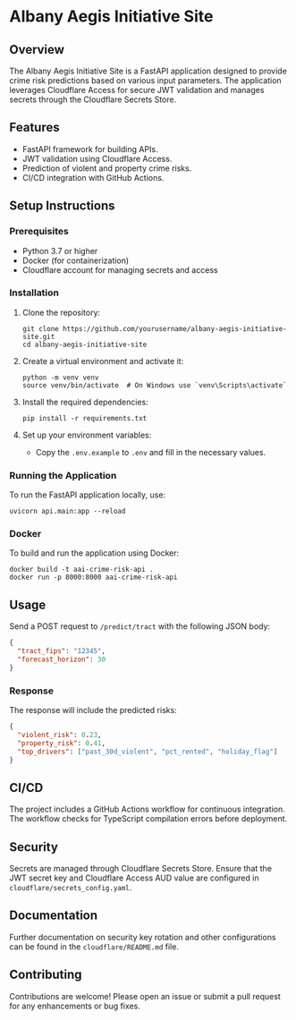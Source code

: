 # Albany Aegis Initiative Site

## Overview
The Albany Aegis Initiative Site is a FastAPI application designed to provide crime risk predictions based on various input parameters. The application leverages Cloudflare Access for secure JWT validation and manages secrets through the Cloudflare Secrets Store.

## Features
- FastAPI framework for building APIs.
- JWT validation using Cloudflare Access.
- Prediction of violent and property crime risks.
- CI/CD integration with GitHub Actions.

## Setup Instructions

### Prerequisites
- Python 3.7 or higher
- Docker (for containerization)
- Cloudflare account for managing secrets and access

### Installation
1. Clone the repository:
   ```
   git clone https://github.com/yourusername/albany-aegis-initiative-site.git
   cd albany-aegis-initiative-site
   ```

2. Create a virtual environment and activate it:
   ```
   python -m venv venv
   source venv/bin/activate  # On Windows use `venv\Scripts\activate`
   ```

3. Install the required dependencies:
   ```
   pip install -r requirements.txt
   ```

4. Set up your environment variables:
   - Copy the `.env.example` to `.env` and fill in the necessary values.

### Running the Application
To run the FastAPI application locally, use:
```
uvicorn api.main:app --reload
```

### Docker
To build and run the application using Docker:
```
docker build -t aai-crime-risk-api .
docker run -p 8000:8000 aai-crime-risk-api
```

## Usage
Send a POST request to `/predict/tract` with the following JSON body:
```json
{
  "tract_fips": "12345",
  "forecast_horizon": 30
}
```

### Response
The response will include the predicted risks:
```json
{
  "violent_risk": 0.23,
  "property_risk": 0.41,
  "top_drivers": ["past_30d_violent", "pct_rented", "holiday_flag"]
}
```

## CI/CD
The project includes a GitHub Actions workflow for continuous integration. The workflow checks for TypeScript compilation errors before deployment.

## Security
Secrets are managed through Cloudflare Secrets Store. Ensure that the JWT secret key and Cloudflare Access AUD value are configured in `cloudflare/secrets_config.yaml`.

## Documentation
Further documentation on security key rotation and other configurations can be found in the `cloudflare/README.md` file.

## Contributing
Contributions are welcome! Please open an issue or submit a pull request for any enhancements or bug fixes.